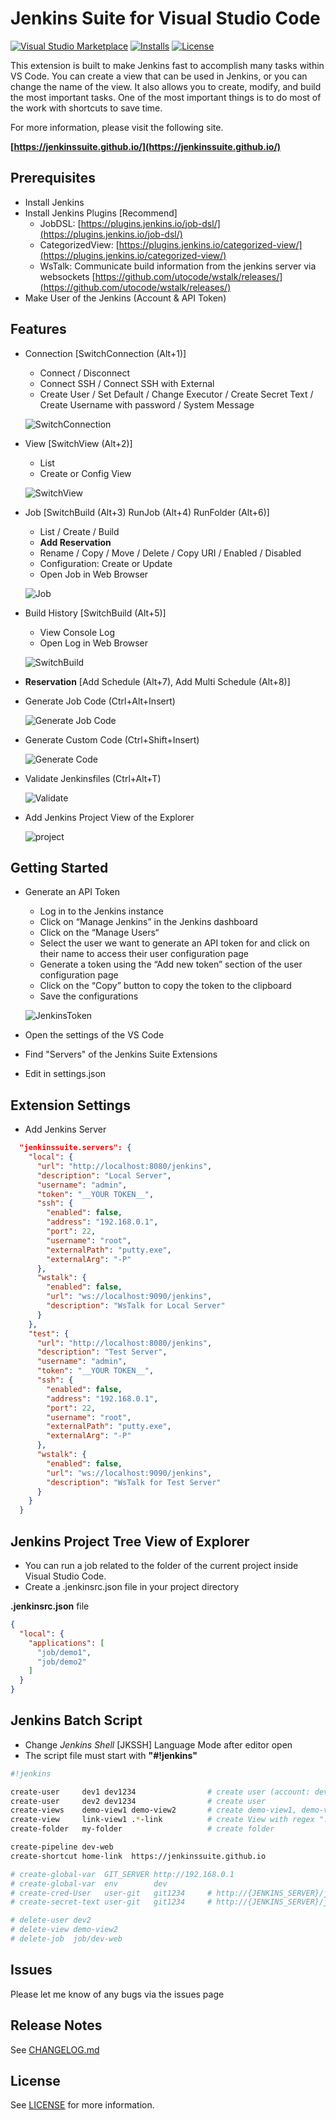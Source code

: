 # Jenkins Suite for Visual Studio Code

[![Visual Studio Marketplace](https://img.shields.io/visual-studio-marketplace/v/utocode.jenkinssuite?style=for-the-badge&label=VS%20Marketplace&logo=visual-studio-code)](https://marketplace.visualstudio.com/items?itemName=utocode.jenkinssuite)
[![Installs](https://img.shields.io/visual-studio-marketplace/i/utocode.jenkinssuite?style=for-the-badge)](https://marketplace.visualstudio.com/items?itemName=utocode.jenkinssuite)
[![License](https://img.shields.io/github/license/utocode/jenkins-suite?style=for-the-badge&logo=)](https://github.com/utocode/jenkins-suite/blob/master/LICENSE)

This extension is built to make Jenkins fast to accomplish many tasks within VS Code. You can create a view that can be used in Jenkins, or you can change the name of the view. It also allows you to create, modify, and build the most important tasks. One of the most important things is to do most of the work with shortcuts to save time.

For more information, please visit the following site.

**[https://jenkinssuite.github.io/](https://jenkinssuite.github.io/)**

## Prerequisites

* Install Jenkins
* Install Jenkins Plugins [Recommend]
  * JobDSL: [https://plugins.jenkins.io/job-dsl/](https://plugins.jenkins.io/job-dsl/)
  * CategorizedView: [https://plugins.jenkins.io/categorized-view/](https://plugins.jenkins.io/categorized-view/)
  * WsTalk: Communicate build information from the jenkins server via websockets [https://github.com/utocode/wstalk/releases/](https://github.com/utocode/wstalk/releases/)
* Make User of the Jenkins (Account & API Token)

## Features

* Connection [SwitchConnection (Alt+1)]
  * Connect / Disconnect
  * Connect SSH / Connect SSH with External
  * Create User / Set Default / Change Executor / Create Secret Text / Create Username with password / System Message

  ![SwitchConnection](images/guide/guide1.png)

* View [SwitchView (Alt+2)]
  * List
  * Create or Config View

  ![SwitchView](images/guide/guide2.png)

* Job [SwitchBuild (Alt+3) RunJob (Alt+4) RunFolder (Alt+6)]

  * List / Create / Build
  * __Add Reservation__
  * Rename / Copy / Move / Delete / Copy URI / Enabled / Disabled
  * Configuration: Create or Update
  * Open Job in Web Browser

  ![Job](images/guide/guide9.png)

* Build History [SwitchBuild (Alt+5)]
  * View Console Log
  * Open Log in Web Browser

  ![SwitchBuild](images/guide/guide4.png)

* __Reservation__ [Add Schedule (Alt+7), Add Multi Schedule (Alt+8)]

* Generate Job Code (Ctrl+Alt+Insert)

  ![Generate Job Code](images/guide/guide5.png)

* Generate Custom Code (Ctrl+Shift+Insert)

  ![Generate Code](images/guide/guide6.png)

* Validate Jenkinsfiles (Ctrl+Alt+T)

  ![Validate](images/guide/guide7.png)

* Add Jenkins Project View of the Explorer

  ![project](images/guide/guide8.png)

## Getting Started

* Generate an API Token
  * Log in to the Jenkins instance
  * Click on “Manage Jenkins” in the Jenkins dashboard
  * Click on the “Manage Users“
  * Select the user we want to generate an API token for and click on their name to access their user configuration page
  * Generate a token using the “Add new token” section of the user configuration page
  * Click on the “Copy” button to copy the token to the clipboard
  * Save the configurations

  ![JenkinsToken](images/guide/jenkins-token.png)

* Open the settings of the VS Code
* Find "Servers" of the Jenkins Suite Extensions
* Edit in settings.json

## Extension Settings

* Add Jenkins Server

```json
  "jenkinssuite.servers": {
    "local": {
      "url": "http://localhost:8080/jenkins",
      "description": "Local Server",
      "username": "admin",
      "token": "__YOUR TOKEN__",
      "ssh": {
        "enabled": false,
        "address": "192.168.0.1",
        "port": 22,
        "username": "root",
        "externalPath": "putty.exe",
        "externalArg": "-P"
      },
      "wstalk": {
        "enabled": false,
        "url": "ws://localhost:9090/jenkins",
        "description": "WsTalk for Local Server"
      }
    },
    "test": {
      "url": "http://localhost:8080/jenkins",
      "description": "Test Server",
      "username": "admin",
      "token": "__YOUR TOKEN__",
      "ssh": {
        "enabled": false,
        "address": "192.168.0.1",
        "port": 22,
        "username": "root",
        "externalPath": "putty.exe",
        "externalArg": "-P"
      },
      "wstalk": {
        "enabled": false,
        "url": "ws://localhost:9090/jenkins",
        "description": "WsTalk for Test Server"
      }
    }
  }
```

## Jenkins Project Tree View of Explorer

* You can run a job related to the folder of the current project inside Visual Studio Code.
* Create a .jenkinsrc.json file in your project directory

**.jenkinsrc.json** file

```json
{
  "local": {
    "applications": [
      "job/demo1",
      "job/demo2"
    ]
  }
}
```

## Jenkins Batch Script

* Change _Jenkins Shell_ [JKSSH] Language Mode after editor open
* The script file must start with __"#!jenkins"__

```sh
#!jenkins

create-user     dev1 dev1234                # create user (account: dev1, password: dev1234)
create-user     dev2 dev1234                # create user
create-views    demo-view1 demo-view2       # create demo-view1, demo-view2 with Default Regex [a-zA-z].*
create-view     link-view1 .*-link          # create View with regex ".*-link"
create-folder   my-folder                   # create folder

create-pipeline dev-web
create-shortcut home-link  https://jenkinssuite.github.io

# create-global-var  GIT_SERVER http://192.168.0.1
# create-global-var  env        dev
# create-cred-User   user-git   git1234     # http://{JENKINS_SERVER}/jenkins/manage/credentials/
# create-secret-text user-git   git1234     # http://{JENKINS_SERVER}/jenkins/manage/credentials/

# delete-user dev2
# delete-view demo-view2
# delete-job  job/dev-web
```

## Issues

Please let me know of any bugs via the issues page

## Release Notes

See [CHANGELOG.md](CHANGELOG.md)

## License

See [LICENSE](LICENSE) for more information.
